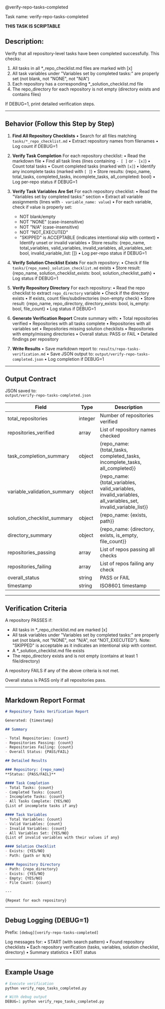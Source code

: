 @verify-repo-tasks-completed

Task name: verify-repo-tasks-completed

**THIS TASK IS SCRIPTABLE**

## Description:
Verify that all repository-level tasks have been completed successfully.
This checks:
1. All tasks in all *_repo_checklist.md files are marked with [x]
2. All task variables under "Variables set by completed tasks:" are properly set (not blank, not "NONE", not "N/A")
3. Each repository has a corresponding *_solution_checklist.md file
4. The repo_directory for each repository is not empty (directory exists and contains files)

If DEBUG=1, print detailed verification steps.

---

## Behavior (Follow this Step by Step)

1. **Find All Repository Checklists**
   • Search for all files matching `tasks/*_repo_checklist.md`
   • Extract repository names from filenames
   • Log count if DEBUG=1

2. **Verify Task Completion**
   For each repository checklist:
   • Read the markdown file
   • Find all task lines (lines containing `- [ ]` or `- [x]`)
   • Count total tasks
   • Count completed tasks (marked with `[x]`)
   • Identify any incomplete tasks (marked with `[ ]`)
   • Store results: {repo_name, total_tasks, completed_tasks, incomplete_tasks, all_completed: bool}
   • Log per-repo status if DEBUG=1

3. **Verify Task Variables Are Set**
   For each repository checklist:
   • Read the "Variables set by completed tasks:" section
   • Extract all variable assignments (lines with `- variable_name: value`)
   • For each variable, check if value is properly set:
     - NOT blank/empty
     - NOT "NONE" (case-insensitive)
     - NOT "N/A" (case-insensitive)
     - NOT "NOT_EXECUTED"
     - "SKIPPED" is ACCEPTABLE (indicates intentional skip with context)
   • Identify unset or invalid variables
   • Store results: {repo_name, total_variables, valid_variables, invalid_variables, all_variables_set: bool, invalid_variable_list: []}
   • Log per-repo status if DEBUG=1

4. **Verify Solution Checklist Exists**
   For each repository:
   • Check if file `tasks/{repo_name}_solution_checklist.md` exists
   • Store result: {repo_name, solution_checklist_exists: bool, solution_checklist_path}
   • Log status if DEBUG=1

5. **Verify Repository Directory**
   For each repository:
   • Read the repo checklist to extract `repo_directory` variable
   • Check if the directory exists
   • If exists, count files/subdirectories (non-empty check)
   • Store result: {repo_name, repo_directory, directory_exists: bool, is_empty: bool, file_count}
   • Log status if DEBUG=1

6. **Generate Verification Report**
   Create summary with:
   • Total repositories verified
   • Repositories with all tasks complete
   • Repositories with all variables set
   • Repositories missing solution checklists
   • Repositories with empty/missing directories
   • Overall status: PASS or FAIL
   • Detailed findings per repository

7. **Write Results**
   • Save markdown report to: `results/repo-tasks-verification.md`
   • Save JSON output to: `output/verify-repo-tasks-completed.json`
   • Log completion if DEBUG=1

---

## Output Contract
JSON saved to:  
`output/verify-repo-tasks-completed.json`

| Field | Type | Description |
|-------|------|-------------|
| total_repositories | integer | Number of repositories verified |
| repositories_verified | array | List of repository names checked |
| task_completion_summary | object | {repo_name: {total_tasks, completed_tasks, incomplete_tasks, all_completed}} |
| variable_validation_summary | object | {repo_name: {total_variables, valid_variables, invalid_variables, all_variables_set, invalid_variable_list}} |
| solution_checklist_summary | object | {repo_name: {exists, path}} |
| directory_summary | object | {repo_name: {directory, exists, is_empty, file_count}} |
| repositories_passing | array | List of repos passing all checks |
| repositories_failing | array | List of repos failing any check |
| overall_status | string | PASS or FAIL |
| timestamp | string | ISO8601 timestamp |

---

## Verification Criteria

A repository PASSES if:
- All tasks in *_repo_checklist.md are marked [x]
- All task variables under "Variables set by completed tasks:" are properly set (not blank, not "NONE", not "N/A", not "NOT_EXECUTED"). Note: "SKIPPED" is acceptable as it indicates an intentional skip with context.
- A *_solution_checklist.md file exists
- The repo_directory exists and is not empty (contains at least 1 file/directory)

A repository FAILS if any of the above criteria is not met.

Overall status is PASS only if all repositories pass.

---

## Markdown Report Format

```markdown
# Repository Tasks Verification Report

Generated: {timestamp}

## Summary

- Total Repositories: {count}
- Repositories Passing: {count}
- Repositories Failing: {count}
- Overall Status: {PASS/FAIL}

## Detailed Results

### Repository: {repo_name}
**Status: {PASS/FAIL}**

#### Task Completion
- Total Tasks: {count}
- Completed Tasks: {count}
- Incomplete Tasks: {count}
- All Tasks Complete: {YES/NO}
{List of incomplete tasks if any}

#### Task Variables
- Total Variables: {count}
- Valid Variables: {count}
- Invalid Variables: {count}
- All Variables Set: {YES/NO}
{List of invalid variables with their values if any}

#### Solution Checklist
- Exists: {YES/NO}
- Path: {path or N/A}

#### Repository Directory
- Path: {repo_directory}
- Exists: {YES/NO}
- Empty: {YES/NO}
- File Count: {count}

---

{Repeat for each repository}
```

---

## Debug Logging (DEBUG=1)
Prefix: `[debug][verify-repo-tasks-completed]`

Log messages for:
• START (with search pattern)
• Found repository checklists
• Each repository verification (tasks, variables, solution checklist, directory)
• Summary statistics
• EXIT status

---

## Example Usage

```python
# Execute verification
python verify_repo_tasks_completed.py

# With debug output
DEBUG=1 python verify_repo_tasks_completed.py
```

